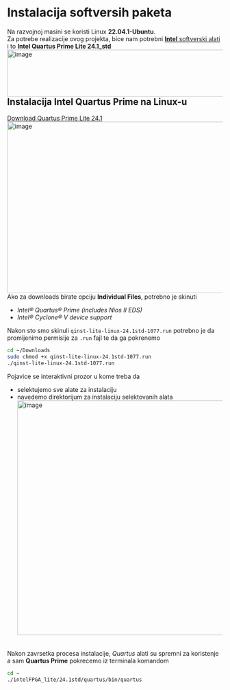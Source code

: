 # Instalacija softversih paketa

Na razvojnoj masini se koristi Linux **22.04.1-Ubuntu**. </br>
Za potrebe realizacije ovog projekta, bice nam potrebni [**Intel** softverski alati](https://www.intel.com/content/www/us/en/collections/products/fpga/software/downloads.html?edition=standard&platform=linux&download_manager=direct) i to **Intel Quartus Prime Lite 24.1_std**</br>
<img width="1321" height="109" alt="image" align="left" src="https://github.com/user-attachments/assets/d1a7b638-65c2-472e-89ce-37c3de4c67bc" /></br></br></br></br>


## Instalacija Intel Quartus Prime na Linux-u

[Download Quartus Prime Lite 24.1](https://www.intel.com/content/www/us/en/software-kit/849769/intel-quartus-prime-lite-edition-design-software-version-24-1-for-linux.html)
<img width="1321" height="400" alt="image" align="left" src="https://github.com/user-attachments/assets/bda07bd0-e457-4201-aca2-a291f885927e" /></br></br>



Ako za downloads birate opciju **Individual Files**, potrebno je skinuti
- *Intel® Quartus® Prime (includes Nios II EDS)*
- *Intel® Cyclone® V device support*</br>
   

Nakon sto smo skinuli `qinst-lite-linux-24.1std-1077.run` potrebno je da promijenimo permisije za `.run` fajl te da ga pokrenemo 
```bash
cd ~/Downloads
sudo chmod +x qinst-lite-linux-24.1std-1077.run
./qinst-lite-linux-24.1std-1077.run
```
Pojavice se interaktivni prozor u kome treba da
- selektujemo sve alate za instalaciju
- navedemo direktorijum za instalaciju selektovanih alata
<img width="876" height="548" alt="image" src="https://github.com/user-attachments/assets/8de7c022-bd21-4613-af8e-c2089cd7b22a" /></br></br>

Nakon zavrsetka procesa instalacije, *Quartus* alati su spremni za koristenje a sam **Quartus Prime** pokrecemo iz terminala komandom 
```bash
cd ~
./intelFPGA_lite/24.1std/quartus/bin/quartus
```
